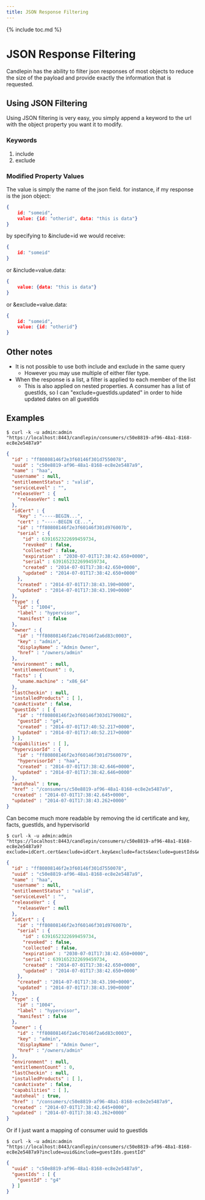 ```yaml
---
title: JSON Response Filtering
---
```

{% include toc.md %}

# JSON Response Filtering
Candlepin has the ability to filter json responses of most objects to reduce the size of the payload and provide exactly the information that is requested.

## Using JSON Filtering
Using JSON filtering is very easy, you simply append a keyword to the url with the object property you want it to modify.

### Keywords
 1. include
 2. exclude

### Modified Property Values
The value is simply the name of the json field. for instance, if my response is the json object:

```json
{
    id: "someid",
    value: {id: "otherid", data: "this is data"}
}
```

by specifying to &include=id we would receive:

```json
{
    id: "someid"
}
```

or &include=value.data:

```json
{
    value: {data: "this is data"}
}
```

or &exclude=value.data:

```json
{
    id: "someid",
    value: {id: "otherid"}
}
```

## Other notes
 * It is not possible to use both include and exclude in the same query
   * However you may use multiple of either filer type.
 * When the response is a list, a filter is applied to each member of the list
   * This is also applied on nested properties.  A consumer has a list of guestIds, so I can "exclude=guestIds.updated" in order to hide updated dates on all guestIds

## Examples

```console
$ curl -k -u admin:admin "https://localhost:8443/candlepin/consumers/c50e8819-af96-48a1-8168-ec8e2e5487a9"
```

```json
{
  "id" : "ff80808146f2e3f60146f301d7550078",
  "uuid" : "c50e8819-af96-48a1-8168-ec8e2e5487a9",
  "name" : "haa",
  "username" : null,
  "entitlementStatus" : "valid",
  "serviceLevel" : "",
  "releaseVer" : {
    "releaseVer" : null
  },
  "idCert" : {
    "key" : "-----BEGIN...",
    "cert" : "-----BEGIN CE...",
    "id" : "ff80808146f2e3f60146f301d976007b",
    "serial" : {
      "id" : 6391652322699459734,
      "revoked" : false,
      "collected" : false,
      "expiration" : "2030-07-01T17:38:42.650+0000",
      "serial" : 6391652322699459734,
      "created" : "2014-07-01T17:38:42.650+0000",
      "updated" : "2014-07-01T17:38:42.650+0000"
    },
    "created" : "2014-07-01T17:38:43.190+0000",
    "updated" : "2014-07-01T17:38:43.190+0000"
  },
  "type" : {
    "id" : "1004",
    "label" : "hypervisor",
    "manifest" : false
  },
  "owner" : {
    "id" : "ff80808146f2a6c70146f2a6d83c0003",
    "key" : "admin",
    "displayName" : "Admin Owner",
    "href" : "/owners/admin"
  },
  "environment" : null,
  "entitlementCount" : 0,
  "facts" : {
    "uname.machine" : "x86_64"
  },
  "lastCheckin" : null,
  "installedProducts" : [ ],
  "canActivate" : false,
  "guestIds" : [ {
    "id" : "ff80808146f2e3f60146f303d1790082",
    "guestId" : "g4",
    "created" : "2014-07-01T17:40:52.217+0000",
    "updated" : "2014-07-01T17:40:52.217+0000"
  } ],
  "capabilities" : [ ],
  "hypervisorId" : {
    "id" : "ff80808146f2e3f60146f301d7560079",
    "hypervisorId" : "haa",
    "created" : "2014-07-01T17:38:42.646+0000",
    "updated" : "2014-07-01T17:38:42.646+0000"
  },
  "autoheal" : true,
  "href" : "/consumers/c50e8819-af96-48a1-8168-ec8e2e5487a9",
  "created" : "2014-07-01T17:38:42.645+0000",
  "updated" : "2014-07-01T17:38:43.262+0000"
}
```

Can become much more readable by removing the id certificate and key, facts, guestIds, and hypervisorId

```console
$ curl -k -u admin:admin "https://localhost:8443/candlepin/consumers/c50e8819-af96-48a1-8168-ec8e2e5487a9?exclude=idCert.cert&exclude=idCert.key&exclude=facts&exclude=guestIds&exclude=hypervisorId"
```

```json
{
  "id" : "ff80808146f2e3f60146f301d7550078",
  "uuid" : "c50e8819-af96-48a1-8168-ec8e2e5487a9",
  "name" : "haa",
  "username" : null,
  "entitlementStatus" : "valid",
  "serviceLevel" : "",
  "releaseVer" : {
    "releaseVer" : null
  },
  "idCert" : {
    "id" : "ff80808146f2e3f60146f301d976007b",
    "serial" : {
      "id" : 6391652322699459734,
      "revoked" : false,
      "collected" : false,
      "expiration" : "2030-07-01T17:38:42.650+0000",
      "serial" : 6391652322699459734,
      "created" : "2014-07-01T17:38:42.650+0000",
      "updated" : "2014-07-01T17:38:42.650+0000"
    },
    "created" : "2014-07-01T17:38:43.190+0000",
    "updated" : "2014-07-01T17:38:43.190+0000"
  },
  "type" : {
    "id" : "1004",
    "label" : "hypervisor",
    "manifest" : false
  },
  "owner" : {
    "id" : "ff80808146f2a6c70146f2a6d83c0003",
    "key" : "admin",
    "displayName" : "Admin Owner",
    "href" : "/owners/admin"
  },
  "environment" : null,
  "entitlementCount" : 0,
  "lastCheckin" : null,
  "installedProducts" : [ ],
  "canActivate" : false,
  "capabilities" : [ ],
  "autoheal" : true,
  "href" : "/consumers/c50e8819-af96-48a1-8168-ec8e2e5487a9",
  "created" : "2014-07-01T17:38:42.645+0000",
  "updated" : "2014-07-01T17:38:43.262+0000"
}
```

Or if I just want a mapping of consumer uuid to guestIds

```console
$ curl -k -u admin:admin "https://localhost:8443/candlepin/consumers/c50e8819-af96-48a1-8168-ec8e2e5487a9?include=uuid&include=guestIds.guestId"
```

```json
{
  "uuid" : "c50e8819-af96-48a1-8168-ec8e2e5487a9",
  "guestIds" : [ {
    "guestId" : "g4"
  } ]
}
```
